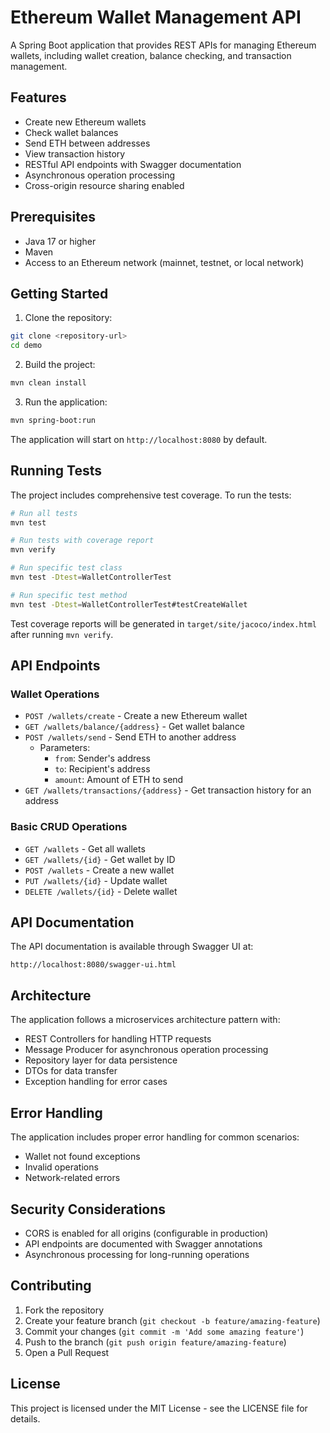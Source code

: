 # Ethereum Wallet Management API

A Spring Boot application that provides REST APIs for managing Ethereum wallets, including wallet creation, balance checking, and transaction management.

## Features

- Create new Ethereum wallets
- Check wallet balances
- Send ETH between addresses
- View transaction history
- RESTful API endpoints with Swagger documentation
- Asynchronous operation processing
- Cross-origin resource sharing enabled

## Prerequisites

- Java 17 or higher
- Maven
- Access to an Ethereum network (mainnet, testnet, or local network)

## Getting Started

1. Clone the repository:
```bash
git clone <repository-url>
cd demo
```

2. Build the project:
```bash
mvn clean install
```

3. Run the application:
```bash
mvn spring-boot:run
```

The application will start on `http://localhost:8080` by default.

## Running Tests

The project includes comprehensive test coverage. To run the tests:

```bash
# Run all tests
mvn test

# Run tests with coverage report
mvn verify

# Run specific test class
mvn test -Dtest=WalletControllerTest

# Run specific test method
mvn test -Dtest=WalletControllerTest#testCreateWallet
```

Test coverage reports will be generated in `target/site/jacoco/index.html` after running `mvn verify`.

## API Endpoints

### Wallet Operations

- `POST /wallets/create` - Create a new Ethereum wallet
- `GET /wallets/balance/{address}` - Get wallet balance
- `POST /wallets/send` - Send ETH to another address
  - Parameters:
    - `from`: Sender's address
    - `to`: Recipient's address
    - `amount`: Amount of ETH to send
- `GET /wallets/transactions/{address}` - Get transaction history for an address

### Basic CRUD Operations

- `GET /wallets` - Get all wallets
- `GET /wallets/{id}` - Get wallet by ID
- `POST /wallets` - Create a new wallet
- `PUT /wallets/{id}` - Update wallet
- `DELETE /wallets/{id}` - Delete wallet

## API Documentation

The API documentation is available through Swagger UI at:
```
http://localhost:8080/swagger-ui.html
```

## Architecture

The application follows a microservices architecture pattern with:

- REST Controllers for handling HTTP requests
- Message Producer for asynchronous operation processing
- Repository layer for data persistence
- DTOs for data transfer
- Exception handling for error cases

## Error Handling

The application includes proper error handling for common scenarios:
- Wallet not found exceptions
- Invalid operations
- Network-related errors

## Security Considerations

- CORS is enabled for all origins (configurable in production)
- API endpoints are documented with Swagger annotations
- Asynchronous processing for long-running operations

## Contributing

1. Fork the repository
2. Create your feature branch (`git checkout -b feature/amazing-feature`)
3. Commit your changes (`git commit -m 'Add some amazing feature'`)
4. Push to the branch (`git push origin feature/amazing-feature`)
5. Open a Pull Request

## License

This project is licensed under the MIT License - see the LICENSE file for details.